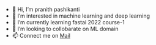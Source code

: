 - 👋 Hi, I’m pranith pashikanti 
- 👀 I’m interested in machine learning and deep learning
- 🌱 I’m currently learning fastai 2022 course-1
- 💞️ I’m looking to collobarate on ML domain
- 📫 Connect me on <a href="mailto:pashikantipranith7867@gmail.com">Mail</a>


<!---
pranith7/pranith7 is a ✨ special ✨ repository because its `README.md` (this file) appears on your GitHub profile.
You can click the Preview link to take a look at your changes.
--->
